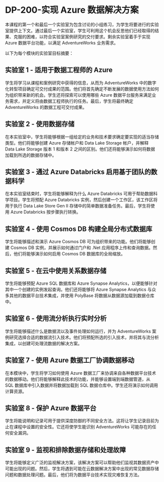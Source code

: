 ﻿# DP-200-实现 Azure 数据解决方案

 本课程的第一个和最后一个实验室为包含讨论的小组练习，为学生将要进行的实验室提供上下文。通过最后一个实验室，学生可利用这个机会反思他们已经取得的结果、克服的困难，以符合实验室案例研究的交付要求。剩余实验室着手于实现 Azure 数据平台功能，以满足 AdventureWorks 业务需求。

以下为每个模块的实验室目标摘要：

## 实验室 1 - 适用于数据工程师的 Azure

学生将学习从课程和案例研究中获得的信息，从而为 AdventureWorks 中的数字化转型项目确定可交付成果的范围。他们将首先确定不断发展的数据使用方法如何为组织带来新的机会。学生还将探索可以使用哪些 Azure 数据平台服务来满足业务需求，并定义将由数据工程师执行的任务。最后，学生将最终确定 AdventureWorks 的数据工程可交付成果。

## 实验室 2 - 使用数据存储

在本实验室中，学生将能够根据一组给定的业务和技术要求确定要实现的适当存储类型。他们将能够创建 Azure 存储帐户和 Data Lake Storage 帐户，并解释 Data Lake Storage 版本 1 和版本 2 之间的区别。他们还将能够演示如何将数据加载到所选的数据存储中。

## 实验室 3 - 通过 Azure Databricks 启用基于团队的数据科学

在本实验室结束时，学生将能够解释为什么 Azure Databricks 可用于帮助数据科学项目。学生将预配 Azure Databricks 实例，然后创建一个工作区，该工作区将用于执行 Data Lake Store Gen II 存储中的简单数据准备任务。最后，学生将使用 Azure Databricks 按步骤执行转换。

## 实验室 4 - 使用 Cosmos DB 构建全局分布式数据库

学生将能够描述和演示 Azure Cosmos DB 可为组织带来的功能。他们将能够创建 Cosmos DB 实例，并展示如何通过门户和 .Net 应用程序上传和查询数据。然后，他们将能够演示如何启用 Cosmos DB 数据库的全局缩放。

## 实验室 5 - 在云中使用关系数据存储

学生将能够预配 Azure SQL 数据库和 Azure Synapse Analytics，以便能够针对其中一个创建的实例发起查询。他们还将能够将 Azure Synapse Analytics 与众多其他的数据平台技术集成，并使用 PolyBase 将数据从数据源加载到数据仓库中。

## 实验室 6 - 使用流分析执行实时分析

学生将能够描述什么是数据流以及事件处理如何运行，并为 AdventureWorks 案例研究选择合适的数据流引入技术。他们将预配所选的引入技术，并将其与流分析集成，以创建可处理流数据的解决方案。

## 实验室 7 - 使用 Azure 数据工厂协调数据移动

在本模块中，学生将学习如何使用 Azure 数据工厂来协调来自各种数据平台技术的数据移动。他们将能够解释此技术的功能，并能够设置端到端数据管道，从 SQL 数据库中引入数据并将数据加载到 SQL 数据仓库中。学生还将演示如何调用计算资源。

## 实验室 8 - 保护 Azure 数据平台

学生将能说明和记录可用于提供深度防御的不同安全方法。这将让学生记录目前为止在课程中设置的安全性。它还将使学生能识别 AdventureWorks 可能存在的任何安全漏洞。

## 实验室 9 - 监视和排除数据存储和处理故障

学生将能够定义广泛的监视解决方案，该解决方案可以帮助他们监视其数据资产中可能出现的问题。然后，学生将遇到可能在云数据解决方案中出现的常见数据存储问题和数据处理问题。最后，他们将为数据平台技术实现灾难恢复方法。